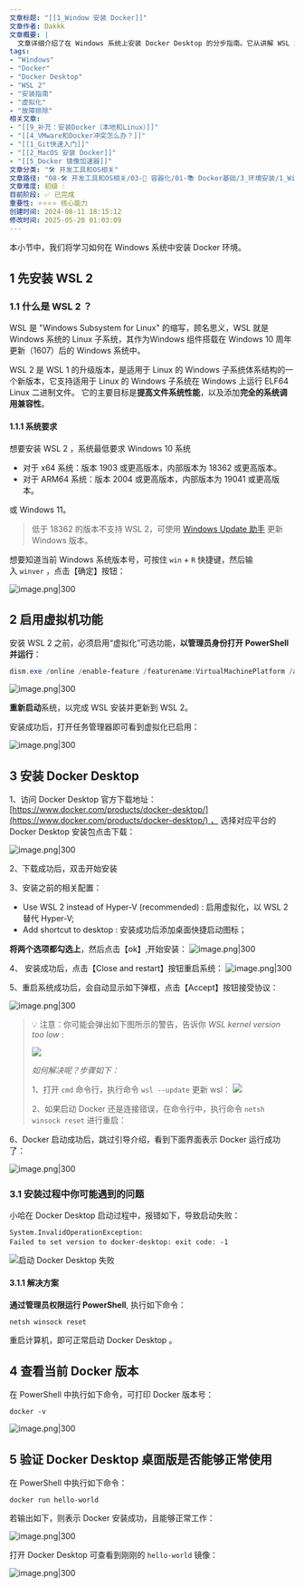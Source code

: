 ```yaml
---
文章标题: "[[1_Window 安装 Docker]]" 
文章作者: Dakkk
文章概要: |
  文章详细介绍了在 Windows 系统上安装 Docker Desktop 的分步指南。它从讲解 WSL 2 的概念、系统要求和启用虚拟化功能开始，逐步指导用户下载、安装 Docker Desktop，并提供了针对安装过程中常见问题的解决方案，最后验证安装。
tags:
- "Windows"
- "Docker"
- "Docker Desktop"
- "WSL 2"
- "安装指南"
- "虚拟化"
- "故障排除"
相关文章:
- "[[9_补充：安装Docker（本地和Linux）]]"
- "[[4_VMware和Docker冲突怎么办？]]"
- "[[1_Git快速入门]]"
- "[[2_MacOS 安装 Docker]]"
- "[[5_Docker 镜像加速器]]"
文章分类: "🛠️ 开发工具和OS相关"
文章路径: "08-🛠️ 开发工具和OS相关/03-🐋 容器化/01-📚 Docker基础/3_环境安装/1_Window 安装 Docker.md"
文章难度: 初级 💧
目前阶段: ✅ 已完成
重要性: ⭐⭐⭐⭐ 核心能力
创建时间: 2024-08-11 18:15:12
修改时间: 2025-05-28 01:03:09
---
```


本小节中，我们将学习如何在 Windows 系统中安装 Docker 环境。

## 1 先安装 WSL 2

### 1.1 什么是 WSL 2 ？

WSL 是 "Windows Subsystem for Linux" 的缩写，顾名思义，WSL 就是 Windows 系统的 Linux 子系统，其作为Windows 组件搭载在 Windows 10 周年更新（1607）后的 Windows 系统中。

WSL 2 是 WSL 1 的升级版本，是适用于 Linux 的 Windows 子系统体系结构的一个新版本，它支持适用于 Linux 的 Windows 子系统在 Windows 上运行 ELF64 Linux 二进制文件。 它的主要目标是**提高文件系统性能**，以及添加**完全的系统调用兼容性**。

#### 1.1.1 系统要求

想要安装 WSL 2 ，系统最低要求 Windows 10 系统

- 对于 x64 系统：版本 1903 或更高版本，内部版本为 18362 或更高版本。
- 对于 ARM64 系统：版本 2004 或更高版本，内部版本为 19041 或更高版本。

或 Windows 11。

> 低于 18362 的版本不支持 WSL 2，可使用 [Windows Update 助手](https://www.microsoft.com/software-download/windows10) 更新 Windows 版本。

想要知道当前 Windows 系统版本号，可按住 `win` + `R` 快捷键，然后输入 `winver` ，点击【确定】按钮：

![image.png|300](https://my-obsidian-image.oss-cn-guangzhou.aliyuncs.com/2024/05/af87311a396ba1d1e9c40f2accdf0cb4.png)

## 2 启用虚拟机功能

安装 WSL 2 之前，必须启用“虚拟化”可选功能，**以管理员身份打开 PowerShell 并运行**：

```powershell
dism.exe /online /enable-feature /featurename:VirtualMachinePlatform /all /norestart
```

![image.png|300](https://my-obsidian-image.oss-cn-guangzhou.aliyuncs.com/2024/05/c832ee482cf61310b76028e04a600a60.png)

**重新启动**系统，以完成 WSL 安装并更新到 WSL 2。

安装成功后，打开任务管理器即可看到虚拟化已启用：

![image.png|300](https://my-obsidian-image.oss-cn-guangzhou.aliyuncs.com/2024/05/7e0098940f29fa425eb4f7c93acd952f.png)

## 3 安装 Docker Desktop

1、访问 Docker Desktop 官方下载地址：[https://www.docker.com/products/docker-desktop/](https://www.docker.com/products/docker-desktop/) ， 选择对应平台的 Docker Desktop 安装包点击下载：

![image.png|300](https://my-obsidian-image.oss-cn-guangzhou.aliyuncs.com/2024/05/c91b49ea60c49ad95e7668cce1a8f874.png)

2、下载成功后，双击开始安装

3、安装之前的相关配置：
- Use WSL 2 instead of Hyper-V (recommended) : 启用虚拟化，以 WSL 2 替代 Hyper-V;
- Add shortcut to desktop : 安装成功后添加桌面快捷启动图标；

**将两个选项都勾选上**，然后点击【ok】,开始安装：
![image.png|300](https://my-obsidian-image.oss-cn-guangzhou.aliyuncs.com/2024/05/93066d4a3813b7a33b0e5b238ac43712.png)


4、 安装成功后，点击【Close and restart】按钮重启系统：
![image.png|300](https://my-obsidian-image.oss-cn-guangzhou.aliyuncs.com/2024/05/a29b8069e8ea531039ac43aa3e0f0527.png)

5、重启系统成功后，会自动显示如下弹框，点击【Accept】按钮接受协议：

![image.png|300](https://my-obsidian-image.oss-cn-guangzhou.aliyuncs.com/2024/05/f79122db7e76dc3b632edb921dff0be3.png)

> 💡 注意：你可能会弹出如下图所示的警告，告诉你 _WSL kernel version too low_ :
> 
> ![](https://img.quanxiaoha.com/quanxiaoha/169511570105136)
> 
> _如何解决呢？步骤如下：_
> 
> 1、打开 `cmd` 命令行，执行命令 `wsl --update` 更新 wsl：
> ![](https://img.quanxiaoha.com/quanxiaoha/169511591912319)
> 
> 2、如果启动 Docker 还是连接错误，在命令行中，执行命令 `netsh winsock reset` 进行重启：
> 

6、Docker 启动成功后，跳过引导介绍，看到下面界面表示 Docker 运行成功了：

![image.png|300](https://my-obsidian-image.oss-cn-guangzhou.aliyuncs.com/2024/05/98c1acf4c487c7627d7a981a04748b8e.png)

### 3.1 安装过程中你可能遇到的问题

小哈在 Docker Desktop 启动过程中，报错如下，导致启动失败：

```
System.InvalidOperationException:
Failed to set version to docker-desktop: exit code: -1　
```

![启动 Docker Desktop 失败](https://img.quanxiaoha.com/quanxiaoha/166254581034382 "启动 Docker Desktop 失败")

#### 3.1.1 解决方案

**通过管理员权限运行 PowerShell**, 执行如下命令：

```shell
netsh winsock reset
```

重启计算机，即可正常启动 Docker Desktop 。

## 4 查看当前 Docker 版本

在 PowerShell 中执行如下命令，可打印 Docker 版本号：

```
docker -v
```

![image.png|300](https://my-obsidian-image.oss-cn-guangzhou.aliyuncs.com/2024/05/c3bce5dc256dde4293ae75a32399805d.png)

## 5 验证 Docker Desktop 桌面版是否能够正常使用

在 PowerShell 中执行如下命令：

```
docker run hello-world
```

若输出如下，则表示 Docker 安装成功，且能够正常工作：

![image.png|300](https://my-obsidian-image.oss-cn-guangzhou.aliyuncs.com/2024/05/42c0db8b6fb625a8f406bf7271ca6a08.png)

打开 Docker Desktop 可查看到刚刚的 `hello-world` 镜像：

![image.png|300](https://my-obsidian-image.oss-cn-guangzhou.aliyuncs.com/2024/05/e0c506ec17dd91a1b801d077ac58f8c6.png)
